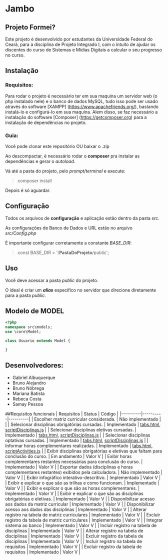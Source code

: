 # Jambo

## Projeto Formei?
Este projeto é desenvolvido por estudantes da Universidade Federal do Ceará, para a disciplina de Projeto Integrado I, com o intuito de ajudar os discentes do curso de Sistemas e Mídias Digitais a calcular o seu progresso no curso. 

## Instalação

### Requisitos:
Para rodar o projeto é necessário ter em sua maquina um servidor web (o php instalado nele) e o banco de dados MySQL, tudo isso pode ser usado através do software [XAMPP] (https://www.apachefriends.org/), bastando instalá-lo e configurá-lo em sua maquina. Alem disso, se faz necessário a instalação do software [Composer] (https://getcomposer.org) para a instalação de dependências no projeto.

### Guia:
Você pode clonar este repositório OU baixar o .zip

Ao descompactar, é necessário rodar o **composer** pra instalar as dependências e gerar o *autoload*.

Vá até a pasta do projeto, pelo *prompt/terminal* e execute:
> composer install

Depois é só aguardar.

## Configuração
Todos os arquivos de **configuração** e aplicação estão dentro da pasta *src*.

As configurações de Banco de Dados e URL estão no arquivo *src/Config.php*

É importante configurar corretamente a constante *BASE_DIR*:
> const BASE_DIR = '/**PastaDoProjeto**/public';

## Uso
Você deve acessar a pasta *public* do projeto.

O ideal é criar um ***alias*** específico no servidor que direcione diretamente para a pasta *public*.

## Modelo de MODEL
```php
<?php
namespace src\models;
use \core\Model;

class Usuario extends Model {

}
```

## Desenvolvedores:
- Gabriel Albuquerque
- Bruno Alejandro
- Bruno Nóbrega
- Mariana Batista
- Rebeca Costa
- Samay Pessoa

##Requisitos funcionais
| Requisitos | Status | Código |
|----------|----------|----------|
| Escolher matriz curricular considerada. | Não implementado |  |
| Selecionar disciplinas obrigatórias cursadas. | Implementado   | [tabs.html](https://github.com/SamayUFC/EquipeJambo-SQMF/blob/dev/pages/tabs.html), [scriptDisciplinas.js](https://github.com/SamayUFC/EquipeJambo-SQMF/blob/dev/js/scriptDisciplinas.js) |
| Selecionar disciplinas eletivas cursadas. | Implementado | [tabs.html](https://github.com/SamayUFC/EquipeJambo-SQMF/blob/dev/pages/tabs.html), [scriptDisciplinas.js](https://github.com/SamayUFC/EquipeJambo-SQMF/blob/dev/js/scriptDisciplinas.js)  |
| Selecionar disciplinas optativas cursadas. | Implementado   | [tabs.html](https://github.com/SamayUFC/EquipeJambo-SQMF/blob/dev/pages/tabs.html), [scriptDisciplinas.js](https://github.com/SamayUFC/EquipeJambo-SQMF/blob/dev/js/scriptDisciplinas.js)  |
| Informar horas complementares realizadas. | Implementado   | [tabs.html](https://github.com/SamayUFC/EquipeJambo-SQMF/blob/dev/pages/tabs.html), [scriptActivities.js](https://github.com/SamayUFC/EquipeJambo-SQMF/blob/dev/js/scriptActivities.js)  |
| Exibir disciplinas obrigatórias e eletivas que faltam para conclusão do curso. | Em andamento   | Valor V  |
| Exibir horas complementares restantes necessárias para conclusão do curso. | Implementado   | Valor V  |
| Exportar dados (disciplinas e horas complementares restantes) exibidos pela calculadora. | Não implementado   | Valor V  |
| Exibir infográfico interativo-descritivo. | Implementado   | Valor V  |
| Exibir e explicar o que são as trilhas e como funcionam.  | Implementado   | Valor V  |
| Exibir e explicar o que são as horas complementares. | Implementado   | Valor V  |
| Exibir e explicar o que são as disciplinas obrigatórias e eletivas. | Implementado   | Valor V  |
| Disponibilizar acesso aos dados da matriz curricular  | Implementado   | Valor V  |
| Disponibilizar acesso aos dados das disciplinas | Implementado   | Valor V  |
| Alterar registro na tabela de matriz curriculares | Implementado   | Valor V  |
| Excluir registro da tabela de matriz curriculares | Implementado   | Valor V  |
| Integrar sistema ao banco  | Implementado   | Valor V  |
| Incluir registro na tabela de disciplinas  | Implementado   | Valor V  |
| Alterar registro na tabela de disciplinas | Implementado   | Valor V  |
| Excluir registro da tabela de disciplinas  | Implementado   | Valor V  |
| Incluir registro na tabela de requisitos | Implementado   | Valor V  |
| Excluir registro da tabela de requisitos | Implementado   | Valor V  |

